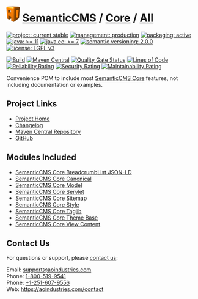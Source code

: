# [<img src="ao-logo.png" alt="AO Logo" width="35" height="40">](https://github.com/ao-apps) [SemanticCMS](https://github.com/ao-apps/semanticcms) / [Core](https://github.com/ao-apps/semanticcms-core) / [All](https://github.com/ao-apps/semanticcms-core-all)

[![project: current stable](https://semanticcms.com/ao-badges/project-current-stable.svg)](https://aoindustries.com/life-cycle#project-current-stable)
[![management: production](https://semanticcms.com/ao-badges/management-production.svg)](https://aoindustries.com/life-cycle#management-production)
[![packaging: active](https://semanticcms.com/ao-badges/packaging-active.svg)](https://aoindustries.com/life-cycle#packaging-active)  
[![java: &gt;= 11](https://semanticcms.com/ao-badges/java-11.svg)](https://docs.oracle.com/en/java/javase/11/docs/api/)
[![java ee: &gt;= 7](https://semanticcms.com/ao-badges/javaee-7.svg)](https://docs.oracle.com/javaee/7/api/)
[![semantic versioning: 2.0.0](https://semanticcms.com/ao-badges/semver-2.0.0.svg)](http://semver.org/spec/v2.0.0.html)
[![license: LGPL v3](https://semanticcms.com/ao-badges/license-lgpl-3.0.svg)](https://www.gnu.org/licenses/lgpl-3.0)

[![Build](https://github.com/ao-apps/semanticcms-core-all/workflows/Build/badge.svg?branch=1.x)](https://github.com/ao-apps/semanticcms-core-all/actions?query=workflow%3ABuild)
[![Maven Central](https://maven-badges.herokuapp.com/maven-central/com.semanticcms/semanticcms-core-all/badge.svg)](https://maven-badges.herokuapp.com/maven-central/com.semanticcms/semanticcms-core-all)
[![Quality Gate Status](https://sonarcloud.io/api/project_badges/measure?branch=1.x&project=com.semanticcms%3Asemanticcms-core-all&metric=alert_status)](https://sonarcloud.io/dashboard?branch=1.x&id=com.semanticcms%3Asemanticcms-core-all)
[![Lines of Code](https://sonarcloud.io/api/project_badges/measure?branch=1.x&project=com.semanticcms%3Asemanticcms-core-all&metric=ncloc)](https://sonarcloud.io/component_measures?branch=1.x&id=com.semanticcms%3Asemanticcms-core-all&metric=ncloc)  
[![Reliability Rating](https://sonarcloud.io/api/project_badges/measure?branch=1.x&project=com.semanticcms%3Asemanticcms-core-all&metric=reliability_rating)](https://sonarcloud.io/component_measures?branch=1.x&id=com.semanticcms%3Asemanticcms-core-all&metric=Reliability)
[![Security Rating](https://sonarcloud.io/api/project_badges/measure?branch=1.x&project=com.semanticcms%3Asemanticcms-core-all&metric=security_rating)](https://sonarcloud.io/component_measures?branch=1.x&id=com.semanticcms%3Asemanticcms-core-all&metric=Security)
[![Maintainability Rating](https://sonarcloud.io/api/project_badges/measure?branch=1.x&project=com.semanticcms%3Asemanticcms-core-all&metric=sqale_rating)](https://sonarcloud.io/component_measures?branch=1.x&id=com.semanticcms%3Asemanticcms-core-all&metric=Maintainability)

Convenience POM to include most [SemanticCMS Core](https://github.com/ao-apps/semanticcms-core) features, not including documentation or examples.

## Project Links
* [Project Home](https://semanticcms.com/core/all/)
* [Changelog](https://semanticcms.com/core/all/changelog)
* [Maven Central Repository](https://search.maven.org/artifact/com.semanticcms/semanticcms-core-all)
* [GitHub](https://github.com/ao-apps/semanticcms-core-all)

## Modules Included
* [SemanticCMS Core BreadcrumbList JSON-LD](https://github.com/ao-apps/semanticcms-core-breadcrumblist-json-ld)
* [SemanticCMS Core Canonical](https://github.com/ao-apps/semanticcms-core-canonical)
* [SemanticCMS Core Model](https://github.com/ao-apps/semanticcms-core-model)
* [SemanticCMS Core Servlet](https://github.com/ao-apps/semanticcms-core-servlet)
* [SemanticCMS Core Sitemap](https://github.com/ao-apps/semanticcms-core-sitemap)
* [SemanticCMS Core Style](https://github.com/ao-apps/semanticcms-core-style)
* [SemanticCMS Core Taglib](https://github.com/ao-apps/semanticcms-core-taglib)
* [SemanticCMS Core Theme Base](https://github.com/ao-apps/semanticcms-core-theme-base)
* [SemanticCMS Core View Content](https://github.com/ao-apps/semanticcms-core-view-content)

## Contact Us
For questions or support, please [contact us](https://aoindustries.com/contact):

Email: [support@aoindustries.com](mailto:support@aoindustries.com)  
Phone: [1-800-519-9541](tel:1-800-519-9541)  
Phone: [+1-251-607-9556](tel:+1-251-607-9556)  
Web: https://aoindustries.com/contact

